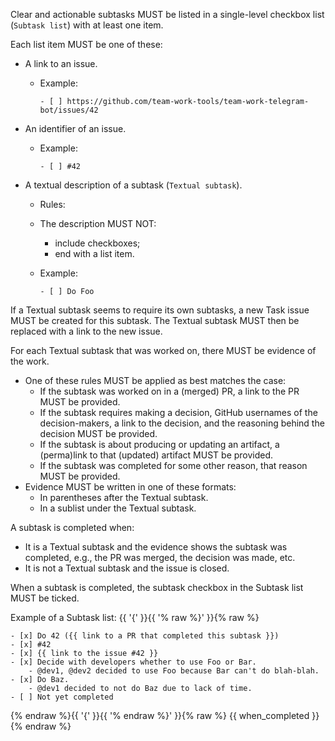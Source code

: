 Clear and actionable subtasks MUST be listed in a single-level checkbox list (`Subtask list`) with at least one item.

Each list item MUST be one of these:

- A link to an issue.
  - Example:

    ```text
    - [ ] https://github.com/team-work-tools/team-work-telegram-bot/issues/42
    ```

- An identifier of an issue.
  - Example:

    ```text
    - [ ] #42
    ```

- A textual description of a subtask (`Textual subtask`).
  - Rules:
  - The description MUST NOT:
    - include checkboxes;
    - end with a list item.

  - Example:

    ```text
    - [ ] Do Foo
    ```

If a Textual subtask seems to require its own subtasks, a new Task issue MUST be created for this subtask. The Textual subtask MUST then be replaced with a link to the new issue.

For each Textual subtask that was worked on, there MUST be evidence of the work.

- One of these rules MUST be applied as best matches the case:
  - If the subtask was worked on in a (merged) PR, a link to the PR MUST be provided.
  - If the subtask requires making a decision, GitHub usernames of the decision-makers, a link to the decision, and the reasoning behind the decision MUST be provided.
  - If the subtask is about producing or updating an artifact, a (perma)link to that (updated) artifact MUST be provided.
  - If the subtask was completed for some other reason, that reason MUST be provided.
- Evidence MUST be written in one of these formats:
  - In parentheses after the Textual subtask.
  - In a sublist under the Textual subtask.

A subtask is completed when:

- It is a Textual subtask and the evidence shows the subtask was completed, e.g., the PR was merged, the decision was made, etc.
- It is not a Textual subtask and the issue is closed.

When a subtask is completed, the subtask checkbox in the Subtask list MUST be ticked.

Example of a Subtask list:
{{ '{' }}{{ '% raw %}' }}{% raw %}
```text
- [x] Do 42 ({{ link to a PR that completed this subtask }})
- [x] #42
- [x] {{ link to the issue #42 }}
- [x] Decide with developers whether to use Foo or Bar.
    - @dev1, @dev2 decided to use Foo because Bar can't do blah-blah.
- [x] Do Baz.
    - @dev1 decided to not do Baz due to lack of time.
- [ ] Not yet completed
```
{% endraw %}{{ '{' }}{{ '% endraw %}' }}{% raw %}
{{ when_completed }}
{% endraw %}